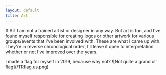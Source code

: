 ```yaml
---
layout: default
title: Art
---
```

<div class="blurb">
	# Art
	I am not a trained artist or designer in any way. But art is fun, and I've found myself responsible for creating logos or other artwork for various groups/events that I've been involved with. These are what I came up with. They're in reverse chronological order, I'll leave it open to interpretation whether or not I've improved over the years.</p>
I made a flag for myself in 2019, because why not?
![Not quite a grand ol' flag](/TRflag.us.png)
  
</div><!-- /.blurb -->
